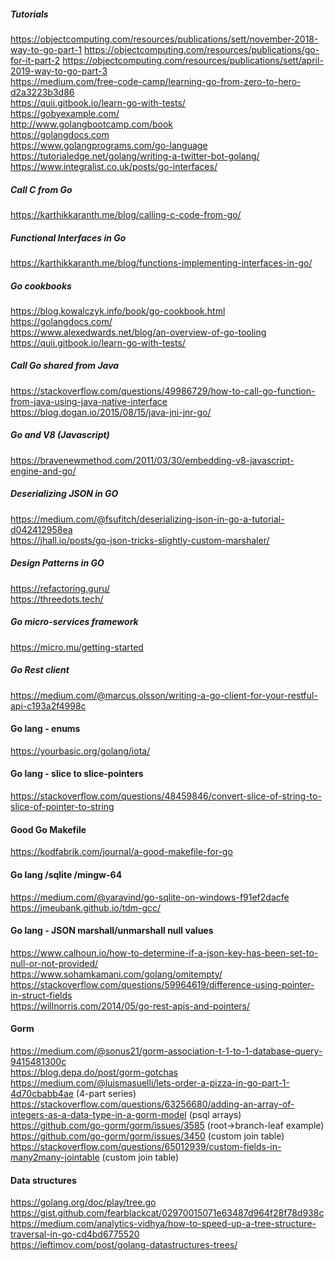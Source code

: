 ##### Tutorials
https://objectcomputing.com/resources/publications/sett/november-2018-way-to-go-part-1 
https://objectcomputing.com/resources/publications/go-for-it-part-2 
https://objectcomputing.com/resources/publications/sett/april-2019-way-to-go-part-3  
https://medium.com/free-code-camp/learning-go-from-zero-to-hero-d2a3223b3d86  
https://quii.gitbook.io/learn-go-with-tests/   
https://gobyexample.com/   
http://www.golangbootcamp.com/book   
https://golangdocs.com   
https://www.golangprograms.com/go-language   
https://tutorialedge.net/golang/writing-a-twitter-bot-golang/   
https://www.integralist.co.uk/posts/go-interfaces/   



##### Call C from Go
https://karthikkaranth.me/blog/calling-c-code-from-go/

##### Functional Interfaces in Go
https://karthikkaranth.me/blog/functions-implementing-interfaces-in-go/

##### Go cookbooks
https://blog.kowalczyk.info/book/go-cookbook.html    
https://golangdocs.com/   
https://www.alexedwards.net/blog/an-overview-of-go-tooling    
https://quii.gitbook.io/learn-go-with-tests/   

##### Call Go shared from Java
https://stackoverflow.com/questions/49986729/how-to-call-go-function-from-java-using-java-native-interface   
https://blog.dogan.io/2015/08/15/java-jni-jnr-go/   

##### Go and V8 (Javascript)
https://bravenewmethod.com/2011/03/30/embedding-v8-javascript-engine-and-go/   

##### Deserializing JSON in GO
https://medium.com/@fsufitch/deserializing-json-in-go-a-tutorial-d042412958ea    
https://jhall.io/posts/go-json-tricks-slightly-custom-marshaler/   


##### Design Patterns in GO
https://refactoring.guru/   
https://threedots.tech/   


##### Go micro-services framework
https://micro.mu/getting-started

##### Go Rest client
https://medium.com/@marcus.olsson/writing-a-go-client-for-your-restful-api-c193a2f4998c


#### Go lang - enums
https://yourbasic.org/golang/iota/    

#### Go lang - slice to slice-pointers
https://stackoverflow.com/questions/48459846/convert-slice-of-string-to-slice-of-pointer-to-string   


#### Good Go Makefile
https://kodfabrik.com/journal/a-good-makefile-for-go

#### Go lang /sqlite /mingw-64

https://medium.com/@yaravind/go-sqlite-on-windows-f91ef2dacfe   
https://jmeubank.github.io/tdm-gcc/

#### Go lang - JSON marshall/unmarshall null values
https://www.calhoun.io/how-to-determine-if-a-json-key-has-been-set-to-null-or-not-provided/   
https://www.sohamkamani.com/golang/omitempty/  
https://stackoverflow.com/questions/59964619/difference-using-pointer-in-struct-fields   
https://willnorris.com/2014/05/go-rest-apis-and-pointers/   


#### Gorm
https://medium.com/@sonus21/gorm-association-t-1-to-1-database-query-9415481300c    
https://blog.depa.do/post/gorm-gotchas   
https://medium.com/@luismasuelli/lets-order-a-pizza-in-go-part-1-4d70cbabb4ae   (4-part series)
https://stackoverflow.com/questions/63256680/adding-an-array-of-integers-as-a-data-type-in-a-gorm-model   (psql arrays)
https://github.com/go-gorm/gorm/issues/3585  (root->branch-leaf example)   
https://github.com/go-gorm/gorm/issues/3450  (custom join table)   
https://stackoverflow.com/questions/65012939/custom-fields-in-many2many-jointable  (custom join table)

#### Data structures
https://golang.org/doc/play/tree.go   
https://gist.github.com/fearblackcat/02970015071e63487d964f28f78d938c   
https://medium.com/analytics-vidhya/how-to-speed-up-a-tree-structure-traversal-in-go-cd4bd6775520   
https://ieftimov.com/post/golang-datastructures-trees/   
